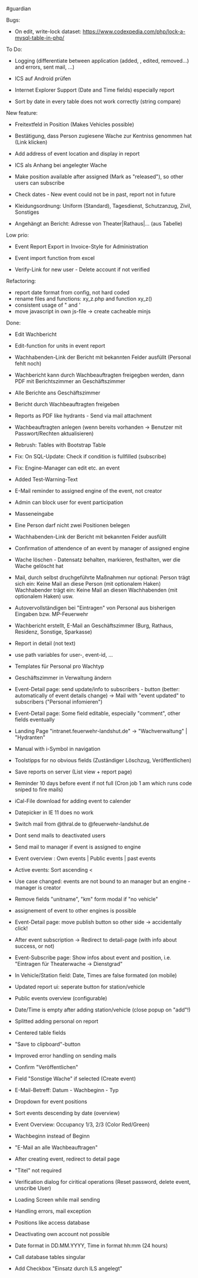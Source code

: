 #guardian

Bugs:

- On edit, write-lock dataset: https://www.codexpedia.com/php/lock-a-mysql-table-in-php/

To Do:

- Logging (differentiate between application (added, , edited, removed...) and errors, sent mail, ...)

- ICS auf Android prüfen

- Internet Explorer Support (Date and Time fields) especially report

- Sort by date in every table does not work correctly (string compare)
  
New feature:

- Freitextfeld in Position (Makes Vehicles possible)

- Bestätigung, dass Person zugiesene Wache zur Kentniss genommen hat (Link klicken)

- Add address of event location and display in report

- ICS als Anhang bei angelegter Wache

- Make position available after assigned (Mark as "released"), so other users can subscribe

- Check dates - New event could not be in past, report not in future

- Kleidungsordnung: Uniform (Standard), Tagesdienst, Schutzanzug, Zivil, Sonstiges

- Angehängt an Bericht: Adresse von Theater|Rathaus|... (aus Tabelle)


Low prio:

- Event Report Export in Invoice-Style for Administration

- Event import function from excel

- Verify-Link for new user - Delete account if not verified

Refactoring: 

- report date format from config, not hard coded
- rename files and functions: xy_z.php and function xy_z()
- consistent usage of " and '
- move javascript in own js-file -> create cacheable minjs

Done:
- Edit Wachbericht
- Edit-function for units in event report
- Wachhabenden-Link der Bericht mit bekannten Felder ausfüllt (Personal fehlt noch)
- Wachbericht kann durch Wachbeauftragten freigegben werden, dann PDF mit Berichtszimmer an Geschäftszimmer 

- Alle Berichte ans Geschäftszimmer
- Bericht durch Wachbeauftragten freigeben
- Reports as PDF like hydrants - Send via mail attachment
- Wachbeauftragten anlegen (wenn bereits vorhanden -> Benutzer mit Passwort/Rechten aktualisieren)


- Rebrush: Tables with Bootstrap Table


- Fix: On SQL-Update: Check if condition is fullfilled (subscribe)
- Fix: Engine-Manager can edit etc. an event
- Added Test-Warning-Text


- E-Mail reminder to assigned engine of the event, not creator
- Admin can block user for event participation 
- Masseneingabe
- Eine Person darf nicht zwei Positionen belegen
- Wachhabenden-Link der Bericht mit bekannten Felder ausfüllt
- Confirmation of attendence of an event by manager of assigned engine
- Wache löschen - Datensatz behalten, markieren, festhalten, wer die Wache gelöscht hat
- Mail, durch selbst druchgeführte Maßnahmen nur optional:
	Person trägt sich ein: Keine Mail an diese Person (mit optionalem Haken)
	Wachhabender trägt ein: Keine Mail an diesen Wachhabenden (mit optionalem Haken)
	usw.
- Autovervollständigen bei "Eintragen" von Personal aus bisherigen Eingaben bzw. MP-Feuerwehr
- Wachbericht erstellt, E-Mail an Geschäftszimmer (Burg, Rathaus, Residenz, Sonstige, Sparkasse)



- Report in detail (not text)
- use path variables for user-, event-id, ...
- Templates für Personal pro Wachtyp
- Geschäftszimmer in Verwaltung ändern


- Event-Detail page: send update/info to subscribers - button (better: automatically of event details change) -> Mail with "event updated" to subscribers ("Personal infomieren") 
- Event-Detail page: Some field editable, especially "comment", other fields eventually


- Landing Page "intranet.feuerwehr-landshut.de" -> "Wachverwaltung" | "Hydranten"
- Manual with i-Symbol in navigation


- Toolstipps for no obvious fields (Zuständiger Löschzug, Veröffentlichen)
- Save reports on server (List view + report page)
- Reminder 10 days before event if not full
		(Cron job 1 am which runs code sniped to fire mails)
- iCal-File download for adding event to calender


- Datepicker in IE 11 does no work


- Switch mail from @thral.de to @feuerwehr-landshut.de
- Dont send mails to deactivated users
- Send mail to manager if event is assigned to engine


- Event overview : Own events | Public events | past events
- Active events: Sort ascending <
- Use case changed: events are not bound to an manager but an engine - manager is creator
- Remove fields "unitname", "km" form modal if "no vehicle"
- assignement of event to other engines is possible

 
- Event-Detail page: move publish button so other side -> accidentally click!
- After event subscription -> Redirect to detail-page (with info about success, or not)
- Event-Subscribe page: Show infos about event and position, i.e. "Eintragen für Theaterwache -> Dienstgrad"


- In Vehicle/Station field: Date, Times are false formated (on mobile)
- Updated report ui: seperate button for station/vehicle
- Public events overview (configurable)
- Date/Time is empty after adding station/vehicle (close popup on "add"!)
- Splitted adding personal on report
- Centered table fields


- "Save to clipboard"-button 
- Improved error handling on sending mails
- Confirm "Veröffentlichen"
- Field "Sonstige Wache" if selected (Create event)


- E-Mail-Betreff: Datum - Wachbeginn - Typ
- Dropdown for event positions


- Sort events descending by date (overview)
- Event Overview: Occupancy 1/3, 2/3 (Color Red/Green)
- Wachbeginn instead of Beginn
- "E-Mail an alle Wachbeauftragen"
- After creating event, redirect to detail page
- "Titel" not required


- Verification dialog for ciritical operations
	(Reset password, delete event, unscribe User)
- Loading Screen while mail sending
- Handling errors, mail exception
- Positions like access database
- Deactivating own account not possible
- Date format in DD.MM.YYYY, Time in format hh:mm (24 hours)
- Call database tables singular
- Add Checkbox "Einsatz durch ILS angelegt"
